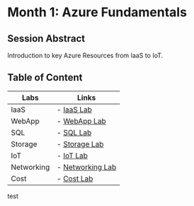 # Month 1: Azure Fundamentals

## Session Abstract

Introduction to key Azure Resources from IaaS to IoT.


## Table of Content

| Labs          | Links                            |
|-------------------|----------------------------------|
| IaaS     | - [IaaS Lab](labs/lab_IaaS/) |
| WebApp       | - [WebApp Lab](labs/lab_WebApps/) |
| SQL       | - [SQL Lab](lab_SQL/) |
| Storage       | - [Storage Lab](lab_storage/) |
| IoT       | - [IoT Lab](lab_IoT/) |
| Networking       | - [Networking Lab](lab_Networking/) |
| Cost       | - [Cost Lab](lab_Cost/) |

test
